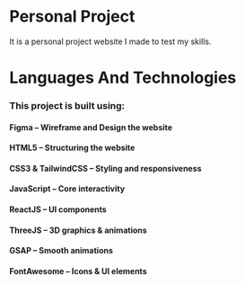 # Personal Project
It is a personal project website I made to test my skills.

# Languages And Technologies
### This project is built using:

#### Figma – Wireframe and Design the website
#### HTML5 – Structuring the website
#### CSS3 & TailwindCSS – Styling and responsiveness
#### JavaScript – Core interactivity
#### ReactJS – UI components
#### ThreeJS – 3D graphics & animations
#### GSAP – Smooth animations
#### FontAwesome – Icons & UI elements
